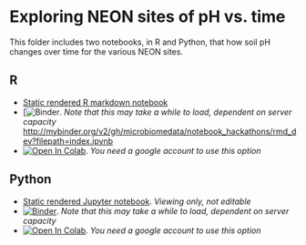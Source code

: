 # Exploring NEON sites of pH vs. time

This folder includes two notebooks, in R and Python, that how soil pH changes over time for the various NEON sites.
 
## R
- [Static rendered R markdown notebook](https://github.com/microbiomedata/notebook_hackathons/blob/main/NEON_ph_by_time/R/NEON_data_exploration.md)
- [![Binder](https://mybinder.org/v2/gh/microbiomedata/notebook_hackathons/main?labpath=NEON_ph_by_time%R%2FNEON_data_exploration.ipynb). _Note that this may take a while to load, dependent on server capacity_
http://mybinder.org/v2/gh/microbiomedata/notebook_hackathons/rmd_dev?filepath=index.ipynb
- [![Open In Colab](https://colab.research.google.com/assets/colab-badge.svg)](https://colab.research.google.com/github/microbiomedata/notebook_hackathons/blob/main/NEON_ph_by_time/R/NEON_data_exploration.ipynb). _You need a google account to use this option_

## Python
- [Static rendered Jupyter notebook](https://nbviewer.org/github/microbiomedata/notebook_hackathons/blob/main/NEON_ph_by_time/python/neon_time_series_data_with_map.ipynb). _Viewing only, not editable_
- [![Binder](https://mybinder.org/badge_logo.svg)](https://mybinder.org/v2/gh/microbiomedata/notebook_hackathons/main?labpath=NEON_ph_by_time%2Fpython%2Fneon_time_series_data_with_map.ipynb). _Note that this may take a while to load, dependent on server capacity_
- [![Open In Colab](https://colab.research.google.com/assets/colab-badge.svg)](https://colab.research.google.com/github/microbiomedata/notebook_hackathons/blob/main/NEON_ph_by_time/python/neon_time_series_data_with_map.ipynb). _You need a google account to use this option_
